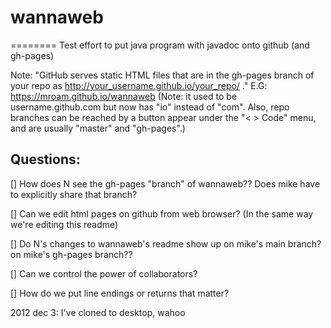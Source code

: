 # wannaweb
========
Test effort to put java program with javadoc onto github (and gh-pages)

Note: "GitHub serves static HTML files that are in the gh-pages branch of your 
repo as http://your_username.github.io/your_repo/ ." 
E.G: https://mroam.github.io/wannaweb
(Note: it used to be username.github.com but now has "io" instead of "com".
Also, repo branches can be reached by a button appear under the "< > Code" menu, 
and are usually "master" and "gh-pages".)

## Questions: 

[] How does N see the gh-pages "branch" of wannaweb?? Does mike have to explicitly share that branch?

[] Can we edit html pages on github from web browser? (In the same way we're editing this readme)

[] Do N's changes to wannaweb's readme show up on mike's main branch? on mike's gh-pages branch??

[] Can we control the power of collaborators?

[] How do we put line endings or returns that matter?


2012 dec 3: I've cloned to desktop, wahoo
